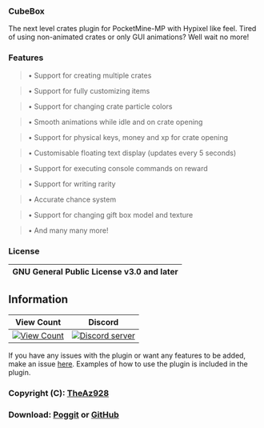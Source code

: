### CubeBox
The next level crates plugin for PocketMine-MP with Hypixel like feel.
Tired of using non-animated crates or only GUI animations? Well wait no more!

### Features 

> • Support for creating multiple crates

> • Support for fully customizing items

> • Support for changing crate particle colors

> • Smooth animations while idle and on crate opening

> • Support for physical keys, money and xp for crate opening

> • Customisable floating text display (updates every 5 seconds)

> • Support for executing console commands on reward

> • Support for writing rarity

> • Accurate chance system

> • Support for changing gift box model and texture

> • And many many more!

### License
| GNU General Public License v3.0 and later |
| :---: |

## Information
| View Count | Discord |
| :---: | :---: |
[![View Count](http://hits.dwyl.io/CubePM/CubeBox.svg)](http://hits.dwyl.io/CubePM/CubeBox) | <a href="https://discord.gg/2Nvgysk"><img src="https://discordapp.com/api/guilds/425712766687510528/embed.png" alt="Discord server"/></a> |

If you have any issues with the plugin or want any features to be added, make an issue [here](https://github.com/CubePM/MysteryBox/issues/new).
Examples of how to use the plugin is included in the plugin.

### Copyright (C): [TheAz928](https://github.com/TheAz928)
### Download: [Poggit](https://poggit.pmmp.io/ci/CubePM/CubeBox/CubeBox) or [GitHub](https://github.com/CubePM/CubeBox/releases)
